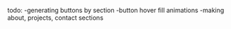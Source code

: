 todo:
-generating buttons by section
-button hover fill animations
-making about, projects, contact sections
